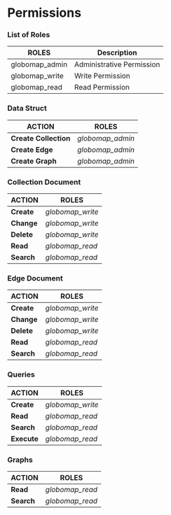 # Permissions

### List of Roles
| ROLES | Description |
| ------ | ------ |
| globomap_admin | Administrative Permission |
| globomap_write | Write Permission |
| globomap_read | Read Permission |

### Data Struct
| ACTION | ROLES |
| ------ | ------ |
| **Create Collection** | *globomap_admin* |
| **Create Edge** | *globomap_admin* |
| **Create Graph** | *globomap_admin* |

### Collection Document
| ACTION | ROLES |
| ------ | ------ |
| **Create** | *globomap_write* |
| **Change** | *globomap_write* |
| **Delete** | *globomap_write* |
| **Read** | *globomap_read* |
| **Search** | *globomap_read* |

### Edge Document
| ACTION | ROLES |
| ------ | ------ |
| **Create** | *globomap_write* |
| **Change** | *globomap_write* |
| **Delete** | *globomap_write* |
| **Read** | *globomap_read* |
| **Search** | *globomap_read* |

### Queries
| ACTION | ROLES |
| ------ | ------ |
| **Create** | *globomap_write* |
| **Read** | *globomap_read* |
| **Search** | *globomap_read* |
| **Execute** | *globomap_read* |

### Graphs
| ACTION | ROLES |
| ------ | ------ |
| **Read** | *globomap_read* |
| **Search** | *globomap_read* |
